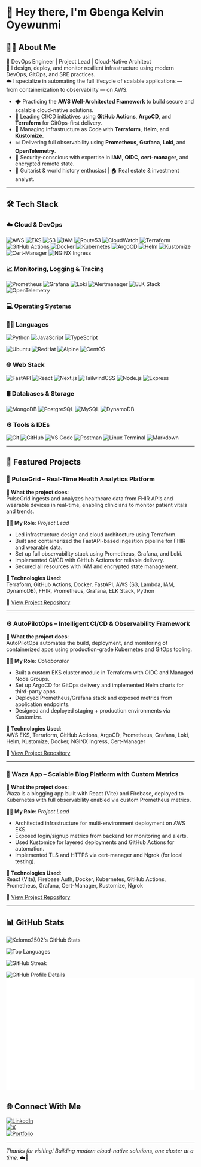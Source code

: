 # 👋 Hey there, I'm Gbenga Kelvin Oyewunmi

## 👨‍💻 About Me

🚀 DevOps Engineer | Project Lead | Cloud-Native Architect  
🔧 I design, deploy, and monitor resilient infrastructure using modern DevOps, GitOps, and SRE practices.  
☁️ I specialize in automating the full lifecycle of scalable applications — from containerization to observability — on AWS.

- 🌩️ Practicing the **AWS Well-Architected Framework** to build secure and scalable cloud-native solutions.
- 🔁 Leading CI/CD initiatives using **GitHub Actions**, **ArgoCD**, and **Terraform** for GitOps-first delivery.
- 🧱 Managing Infrastructure as Code with **Terraform**, **Helm**, and **Kustomize**.
- 📊 Delivering full observability using **Prometheus**, **Grafana**, **Loki**, and **OpenTelemetry**.
- 🔐 Security-conscious with expertise in **IAM**, **OIDC**, **cert-manager**, and encrypted remote state.
- 🎸 Guitarist & world history enthusiast | 🏠 Real estate & investment analyst.

---

## 🛠️ Tech Stack

### ☁️ Cloud & DevOps

![AWS](https://img.shields.io/badge/AWS-232F3E?style=flat&logo=amazonaws)
![EKS](https://img.shields.io/badge/EKS-4169E1?style=flat&logo=amazon-eks)
![S3](https://img.shields.io/badge/S3-569A31?style=flat&logo=amazonaws)
![IAM](https://img.shields.io/badge/IAM-232F3E?style=flat&logo=amazonaws)
![Route53](https://img.shields.io/badge/Route_53-232F3E?style=flat&logo=amazonaws)
![CloudWatch](https://img.shields.io/badge/CloudWatch-FF9900?style=flat&logo=amazonaws)
![Terraform](https://img.shields.io/badge/Terraform-7B42BC?style=flat&logo=terraform)
![GitHub Actions](https://img.shields.io/badge/GitHub%20Actions-2088FF?style=flat&logo=githubactions)
![Docker](https://img.shields.io/badge/Docker-2496ED?style=flat&logo=docker)
![Kubernetes](https://img.shields.io/badge/Kubernetes-326CE5?style=flat&logo=kubernetes)
![ArgoCD](https://img.shields.io/badge/ArgoCD-FE4C61?style=flat&logo=argo)
![Helm](https://img.shields.io/badge/Helm-0F1689?style=flat&logo=helm)
![Kustomize](https://img.shields.io/badge/Kustomize-7B42BC?style=flat&logo=kubernetes)
![Cert-Manager](https://img.shields.io/badge/Cert--Manager-1F70C1?style=flat&logo=letsencrypt)
![NGINX Ingress](https://img.shields.io/badge/NGINX_Ingress-009639?style=flat&logo=nginx)

### 📈 Monitoring, Logging & Tracing

![Prometheus](https://img.shields.io/badge/Prometheus-E6522C?style=flat&logo=prometheus)
![Grafana](https://img.shields.io/badge/Grafana-F46800?style=flat&logo=grafana)
![Loki](https://img.shields.io/badge/Loki-4A5367?style=flat&logo=grafana)
![Alertmanager](https://img.shields.io/badge/Alertmanager-CC0000?style=flat&logo=prometheus)
![ELK Stack](https://img.shields.io/badge/ELK-005571?style=flat&logo=elasticstack)
![OpenTelemetry](https://img.shields.io/badge/OpenTelemetry-4A00B0?style=flat&logo=opentelemetry)

### 💻 Operating Systems

### 🧑‍💻 Languages

![Python](https://img.shields.io/badge/Python-3776AB?style=flat&logo=python&logoColor=white)
![JavaScript](https://img.shields.io/badge/JavaScript-F7DF1E?style=flat&logo=javascript&logoColor=black)
![TypeScript](https://img.shields.io/badge/TypeScript-3178C6?style=flat&logo=typescript&logoColor=white)

![Ubuntu](https://img.shields.io/badge/Ubuntu-E95420?style=flat&logo=ubuntu)
![RedHat](https://img.shields.io/badge/RedHat-EE0000?style=flat&logo=redhat)
![Alpine](https://img.shields.io/badge/Alpine-0D597F?style=flat&logo=alpinelinux)
![CentOS](https://img.shields.io/badge/CentOS-262577?style=flat&logo=centos)

### 🌐 Web Stack

![FastAPI](https://img.shields.io/badge/FastAPI-009688?style=flat&logo=fastapi)
![React](https://img.shields.io/badge/React-20232A?style=flat&logo=react)
![Next.js](https://img.shields.io/badge/Next.js-000000?style=flat&logo=nextdotjs)
![TailwindCSS](https://img.shields.io/badge/Tailwind_CSS-06B6D4?style=flat&logo=tailwindcss)
![Node.js](https://img.shields.io/badge/Node.js-339933?style=flat&logo=node.js)
![Express](https://img.shields.io/badge/Express.js-000000?style=flat&logo=express)

### 🛢️ Databases & Storage

![MongoDB](https://img.shields.io/badge/MongoDB-47A248?style=flat&logo=mongodb)
![PostgreSQL](https://img.shields.io/badge/PostgreSQL-336791?style=flat&logo=postgresql)
![MySQL](https://img.shields.io/badge/MySQL-4479A1?style=flat&logo=mysql)
![DynamoDB](https://img.shields.io/badge/DynamoDB-4053D6?style=flat&logo=amazondynamodb)

### ⚙️ Tools & IDEs

![Git](https://img.shields.io/badge/Git-F05032?style=flat&logo=git)
![GitHub](https://img.shields.io/badge/GitHub-181717?style=flat&logo=github)
![VS Code](https://img.shields.io/badge/VS%20Code-007ACC?style=flat&logo=visualstudiocode)
![Postman](https://img.shields.io/badge/Postman-FF6C37?style=flat&logo=postman)
![Linux Terminal](https://img.shields.io/badge/Linux_Terminal-4EAA25?style=flat&logo=gnubash)
![Markdown](https://img.shields.io/badge/Markdown-000000?style=flat&logo=markdown)

---

## 📂 Featured Projects

### 🔬 PulseGrid – Real-Time Health Analytics Platform  

**📌 What the project does**:  
PulseGrid ingests and analyzes healthcare data from FHIR APIs and wearable devices in real-time, enabling clinicians to monitor patient vitals and trends.

**👨‍💼 My Role**: *Project Lead*  

- Led infrastructure design and cloud architecture using Terraform.
- Built and containerized the FastAPI-based ingestion pipeline for FHIR and wearable data.
- Set up full observability stack using Prometheus, Grafana, and Loki.
- Implemented CI/CD with GitHub Actions for reliable delivery.
- Secured all resources with IAM and encrypted state management.

**🧰 Technologies Used**:  
Terraform, GitHub Actions, Docker, FastAPI, AWS (S3, Lambda, IAM, DynamoDB), FHIR, Prometheus, Grafana, ELK Stack, Python

🔗 [View Project Repository](#)

---

### ⚙️ AutoPilotOps – Intelligent CI/CD & Observability Framework  

**📌 What the project does**:  
AutoPilotOps automates the build, deployment, and monitoring of containerized apps using production-grade Kubernetes and GitOps tooling.

**👨‍💼 My Role**: *Collaborator*  

- Built a custom EKS cluster module in Terraform with OIDC and Managed Node Groups.
- Set up ArgoCD for GitOps delivery and implemented Helm charts for third-party apps.
- Deployed Prometheus/Grafana stack and exposed metrics from application endpoints.
- Designed and deployed staging + production environments via Kustomize.

**🧰 Technologies Used**:  
AWS EKS, Terraform, GitHub Actions, ArgoCD, Prometheus, Grafana, Loki, Helm, Kustomize, Docker, NGINX Ingress, Cert-Manager

🔗 [View Project Repository](#)

---

### 🧩 Waza App – Scalable Blog Platform with Custom Metrics  

**📌 What the project does**:  
Waza is a blogging app built with React (Vite) and Firebase, deployed to Kubernetes with full observability enabled via custom Prometheus metrics.

**👨‍💼 My Role**: *Project Lead*  

- Architected infrastructure for multi-environment deployment on AWS EKS.
- Exposed login/signup metrics from backend for monitoring and alerts.
- Used Kustomize for layered deployments and GitHub Actions for automation.
- Implemented TLS and HTTPS via cert-manager and Ngrok (for local testing).

**🧰 Technologies Used**:  
React (Vite), Firebase Auth, Docker, Kubernetes, GitHub Actions, Prometheus, Grafana, Cert-Manager, Kustomize, Ngrok

🔗 [View Project Repository](#)

---

<!-- ## 📊 GitHub Stats

![Gbenga's GitHub Stats](https://github-readme-stats.vercel.app/api?username=kelomo2502&show_icons=true&theme=tokyonight&count_private=true)

![Top Languages](https://github-readme-stats.vercel.app/api/top-langs/?username=kelomo2502&layout=compact&theme=tokyonight&hide=html)

--- -->

## 📊 GitHub Stats

<!-- Main GitHub Stats -->
![Kelomo2502's GitHub Stats](https://github-readme-stats.vercel.app/api?username=kelomo2502&show_icons=true&theme=tokyonight&count_private=true&include_all_commits=true)

<!-- Top Languages -->
![Top Languages](https://github-readme-stats.vercel.app/api/top-langs/?username=kelomo2502&layout=compact&theme=tokyonight&hide=html)

<!-- Streak Stats -->
![GitHub Streak](https://github-readme-streak-stats.herokuapp.com/?user=kelomo2502&theme=tokyonight&hide_border=false)

<!-- Contributions Summary from 2021 -->
<img src="https://github-profile-summary-cards.vercel.app/api/cards/profile-details?username=kelomo2502&theme=tokyonight" alt="GitHub Profile Details" />

<!-- Metrics (optional but advanced) -->

<img src="https://github.com/kelomo2502/kelomo2502/blob/main/github-metrics.svg" alt="GitHub Metrics" />

## 🌐 Connect With Me

[![LinkedIn](https://img.shields.io/badge/LinkedIn-0077B5?style=flat&logo=linkedin)](https://www.linkedin.com/in/oyewunmi-gbenga/)  
[![X](https://img.shields.io/badge/Twitter-1DA1F2?style=flat&logo=twitter)](https://x.com/kelomoJs)  
[![Portfolio](https://img.shields.io/badge/Portfolio-000000?style=flat&logo=vercel&logoColor=white)](https://portfolio.gbenga.online)

---

*Thanks for visiting! Building modern cloud-native solutions, one cluster at a time.* ☁️🚀
